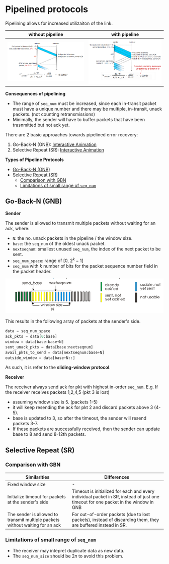 
# Pipelined protocols

Pipelining allows for increased utilizaiton of the link.

| without pipeline                     | with pipeline                     |
| ------------------------------------ | --------------------------------- |
| ![](pictures/rdt3.0_stopandwait.PNG) | ![](pictures/rdt3.0_pipeling.PNG) |

**Consequences of pipelining**

- The range of `seq_num` must be increased, since each in-transit packet must have a unique number and there may be multiple, in-transit, unack packets. (not counting retransmissions)
- Minimally, the sender will have to buffer packets that have been trasnmitted but not ack yet.

There are 2 basic approaches towards pipelined error recovery:
  1. Go-Back-N (GNB): [Interactive Animation](https://media.pearsoncmg.com/aw/ecs_kurose_compnetwork_7/cw/content/interactiveanimations/go-back-n-protocol/index.html)
  2. Selective Repeat (SR): [Interactive Animation](https://media.pearsoncmg.com/aw/ecs_kurose_compnetwork_7/cw/content/interactiveanimations/selective-repeat-protocol/index.html)

**Types of Pipeline Protocols**
  - [Go-Back-N (GNB)](#go-back-n-gnb)
  - [Selective Repeat (SR)](#selective-repeat-sr)
    - [Comparison with GBN](#comparison-with-gbn)
    - [Limitations of small range of `seq_num`](#limitations-of-small-range-of-seqnum)

## Go-Back-N (GNB)

**Sender**

The sender is allowed to transmit multiple packets without waiting for an ack, where:

- `N`: the no. unack packets in the pipeline / the window size.
- `base`: the `seq_num` of the oldest unack packet.
- `nextseqnum`: smallest unused `seq_num`, the index of the next packet to be sent.
- `seq_num_space`: range of [$0$, $2^k-1$] 
- `seq_num` with $k$ number of bits for the packet sequence number field in the packet header.

![](pictures/GNB.PNG)

This results in the following array of packets at the sender's side.
```python
data = seq_num_space
ack_pkts = data[0:base]
window = data[base:base+N]
sent_unack_pkts = data[base:nextseqnum]
avail_pkts_to_send = data[nextseqnum:base+N]
outside_window = data[base+N::]
```

As such, it is refer to the **sliding-window protocol**.

**Receiver**

The receiver always send ack for pkt with highest in-order `seq_num`.
E.g. If the receiver receives packets 1,2,4,5 (pkt 3 is lost)
- assuming window size is 5. (packets 1-5)
- it will keep resending the ack for pkt 2 and discard packets above 3 (4-5).
- base is updated to 3, so after the timeout, the sender will resend packets 3-7. 
- If these packets are successfully received, then the sender can update base to 8 and send 8-12th packets.


## Selective Repeat (SR)

### Comparison with GBN
| Similarities                                                                  | Differences                                                                                                                        |
| ----------------------------------------------------------------------------- | ---------------------------------------------------------------------------------------------------------------------------------- |
| Fixed window size                                                             | -                                                                                                                                  |
| Initialize timeout for packets at the sender's side                           | Timeout is initialized for each and every individual packet in SR, instead of just one timeout for one packet in the window in GNB |
| The sender is allowed to transmit multiple packets without waiting for an ack | For out-of-order packets (due to lost packets), instead of discarding them, they are buffered instead in SR.                       |

### Limitations of small range of `seq_num`

- The receiver may intepret duplicate data as new data.
- The `seq_num_size` should be $2n$ to avoid this problem.